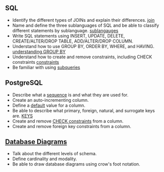 ## SQL
* Identify the different types of JOINs and explain their differences. [join](join.md)
* Name and define the three sublanguages of SQL and be able to classify different statements by sublanguage. [sublangauges](sublanguages.md)
* Write SQL statements using INSERT, UPDATE, DELETE, CREATE/ALTER/DROP TABLE, ADD/ALTER/DROP COLUMN.
* Understand how to use GROUP BY, ORDER BY, WHERE, and HAVING. [understanding GROUP BY](https://medium.com/@iandaustin/grokking-group-by-bd0bfd7082ea)
* Understand how to create and remove constraints, including CHECK constraints [constraints](constraints.md)
* Be familiar with using [subqueries](subquery.md) 

## PostgreSQL

* Describe what a [sequence](sequence.md) is and what they are used for.
* Create an auto-incrementing column.
* Define a [default](constraints.md#DEFAULT) value for a column.
* Be able to describe what primary, foreign, natural, and surrogate keys are. [KEYS](keys.md)
* Create and remove [CHECK constraints](constraints.md#CHECK) from a column.
* Create and remove foreign key constraints from a column.

## [Database Diagrams](database_design.md)

* Talk about the different levels of schema.
* Define cardinality and modality.
* Be able to draw database diagrams using crow's foot notation.
